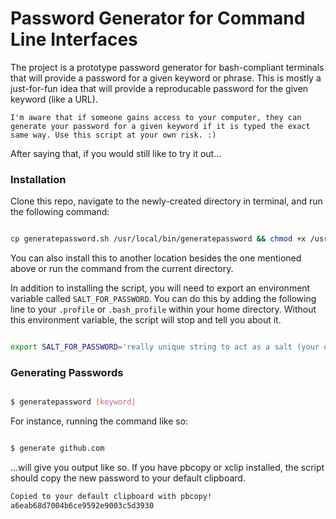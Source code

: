 # Password Generator for Command Line Interfaces

The project is a prototype password generator for bash-compliant terminals that will provide a password for a given keyword or phrase. This is mostly a just-for-fun idea that will provide a reproducable password for the given keyword (like a URL).

`I'm aware that if someone gains access to your computer, they can generate your password for a given keyword if it is typed the exact same way. Use this script at your own risk. :)`

After saying that, if you would still like to try it out...

### Installation

Clone this repo, navigate to the newly-created directory in terminal, and run the following command:

```bash

cp generatepassword.sh /usr/local/bin/generatepassword && chmod +x /usr/local/bin/generatepassword

```

You can also install this to another location besides the one mentioned above or run the command from the current directory.

In addition to installing the script, you will need to export an environment variable called `SALT_FOR_PASSWORD`. You can do this by adding the following line to your `.profile` or `.bash_profile` within your home directory. Without this environment variable, the script will stop and tell you about it.

```bash

export SALT_FOR_PASSWORD='really unique string to act as a salt (your own)'

```

### Generating Passwords

```bash

$ generatepassword [keyword]

```

For instance, running the command like so:

```bash

$ generate github.com

```

...will give you output like so. If you have pbcopy or xclip installed, the script should copy the new password to your default clipboard.

```bash
Copied to your default clipboard with pbcopy!
a6eab68d7004b6ce9592e9003c5d3930
```